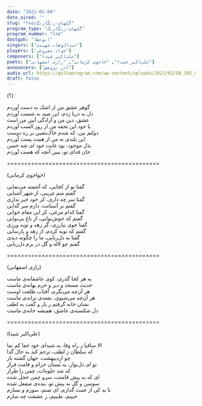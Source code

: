 ```yaml
---
date: "2021-01-04"
date_aired: ""
slug: "گلهای-رنگارنگ/۲۸۵"
program_type: "گلهای-رنگارنگ"
program_number: "۲۸۵"
dastgah: "ابوعطا"
singers: ["عبدالوهاب شهیدی"]
players: ["جواد معروفی"]
composers: ["علی‌اکبر شیدا"]
poets: ["علی‌اکبر شیدا", "خاجوی کرمانی", "رازی اصفهانی"]
announcers: ["آذر پژوهش"]
audio_url: https://golhaprogram.com/wp-content/uploads/2021/01/GR_285_Shahidi.mp3
draft: false
---
```


(؟)  

گوهر عشق من از اشک به دست آوردم  
دل به دریا زدم، این صید به شست آوردم  
عشق، دین من و آزادگی آیین من است  
با خود این تحفه من از روز الست آوردم  
دولتم بین، که شدم خاک‌نشین بر ره دوست  
این بلندی نه من از همت پست آوردم  
بذل موجود، بود غایت جود ای شه حسن  
جان فدای تو، ببین آنچه که هست آوردم  

============================================  

(خواجوی کرمانی)  

گفتا تو از کجایی، که آشفته می‌نمایی  
گفتم منم غریبی، از شهر آشنایی  
گفتا سر چه داری، کز خود خبر نداری  
گفتم بر آستانت، دارم سر گدایی  
گفتا کدام مرغی، کز این مقام خوانی  
گفتم که خوش‌نوایی، از باغ بی‌نوایی  
گفتا جوی نیارزی، گر زهد و توبه ورزی  
گفتم که توبه کردم، از زهد و پارسایی  
گفتا به دل‌ربایی، ما را چگونه دیدی  
گفتم چو لاله و گل در بزم دل‌ربایی  

============================================  

(رازی اصفهانی)  

به هر کجا گذری، کوی عاشقانه‌ی ماست  
حدیث مسجد و دیر و حرم بهانه‌ی ماست  
هر آن‌چه می‌نگرم، آفتاب طلعت اوست  
هر آن‌چه می‌شنوی، نغمه‌ی ترانه‌ی ماست  
نشان خانه گرفتم ز یار و گفت به لطف  
دل شکسته‌ی عاشق، همیشه خانه‌ی ماست  

============================================  

(علی‌اکبر شیدا)  

الا ساقیا ز راه وفا، به شیدای خود جفا کم نما  
که سلطان ز لطف، ترحم کند به حال گدا  
چو اردیبهشت، جهان گشته باز  
تو ای دل‌نواز، به بُستان خرام و قامت فراز  
که شد جلوه‌ات، چمن را طراز  
ای که به پیش قامتت، سرو چمن خجل شده  
سوسن و گل به پیش تو، بنده‌ی منفعل شده  
تا به کی از غمت گدازم، ای صنم، سوزم و بسازم  
حبیبم، طبیبم، ز عشقت چه سازم  
